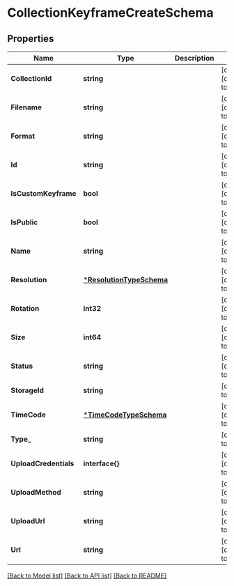 # CollectionKeyframeCreateSchema

## Properties
Name | Type | Description | Notes
------------ | ------------- | ------------- | -------------
**CollectionId** | **string** |  | [optional] [default to null]
**Filename** | **string** |  | [optional] [default to null]
**Format** | **string** |  | [optional] [default to null]
**Id** | **string** |  | [optional] [default to null]
**IsCustomKeyframe** | **bool** |  | [optional] [default to null]
**IsPublic** | **bool** |  | [optional] [default to null]
**Name** | **string** |  | [optional] [default to null]
**Resolution** | [***ResolutionTypeSchema**](ResolutionTypeSchema.md) |  | [optional] [default to null]
**Rotation** | **int32** |  | [optional] [default to null]
**Size** | **int64** |  | [optional] [default to null]
**Status** | **string** |  | [optional] [default to null]
**StorageId** | **string** |  | [default to null]
**TimeCode** | [***TimeCodeTypeSchema**](TimeCodeTypeSchema.md) |  | [optional] [default to null]
**Type_** | **string** |  | [default to null]
**UploadCredentials** | **interface{}** |  | [optional] [default to null]
**UploadMethod** | **string** |  | [optional] [default to null]
**UploadUrl** | **string** |  | [optional] [default to null]
**Url** | **string** |  | [optional] [default to null]

[[Back to Model list]](../README.md#documentation-for-models) [[Back to API list]](../README.md#documentation-for-api-endpoints) [[Back to README]](../README.md)


